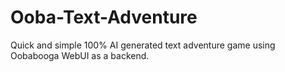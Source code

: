 # Ooba-Text-Adventure
Quick and simple 100% AI generated text adventure game using Oobabooga WebUI as a backend.
